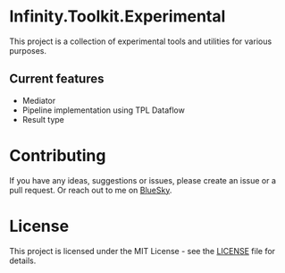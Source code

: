 # Infinity.Toolkit.Experimental

This project is a collection of experimental tools and utilities for various purposes.

## Current features
- Mediator
- Pipeline implementation using TPL Dataflow
- Result type

# Contributing
If you have any ideas, suggestions or issues, please create an issue or a pull request. Or reach out to me on [BlueSky](https://bsky.app/profile/peternylander.bsky.social).

# License
This project is licensed under the MIT License - see the [LICENSE](LICENSE) file for details.